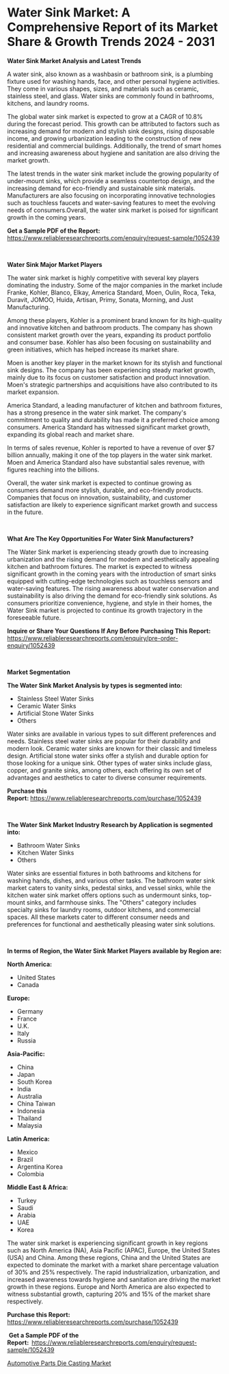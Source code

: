 <p><h1>Water Sink Market: A Comprehensive Report of its Market Share & Growth Trends 2024 - 2031</h1></p><p><strong>Water Sink Market Analysis and Latest Trends</strong></p>
<p><p>A water sink, also known as a washbasin or bathroom sink, is a plumbing fixture used for washing hands, face, and other personal hygiene activities. They come in various shapes, sizes, and materials such as ceramic, stainless steel, and glass. Water sinks are commonly found in bathrooms, kitchens, and laundry rooms.</p><p>The global water sink market is expected to grow at a CAGR of 10.8% during the forecast period. This growth can be attributed to factors such as increasing demand for modern and stylish sink designs, rising disposable income, and growing urbanization leading to the construction of new residential and commercial buildings. Additionally, the trend of smart homes and increasing awareness about hygiene and sanitation are also driving the market growth.</p><p>The latest trends in the water sink market include the growing popularity of under-mount sinks, which provide a seamless countertop design, and the increasing demand for eco-friendly and sustainable sink materials. Manufacturers are also focusing on incorporating innovative technologies such as touchless faucets and water-saving features to meet the evolving needs of consumers.Overall, the water sink market is poised for significant growth in the coming years.</p></p>
<p><strong>Get a Sample PDF of the Report:&nbsp;</strong> <a href="https://www.reliableresearchreports.com/enquiry/request-sample/1052439">https://www.reliableresearchreports.com/enquiry/request-sample/1052439</a></p>
<p>&nbsp;</p>
<p><strong>Water Sink Major Market Players</strong></p>
<p><p>The water sink market is highly competitive with several key players dominating the industry. Some of the major companies in the market include Franke, Kohler, Blanco, Elkay, America Standard, Moen, Oulin, Roca, Teka, Duravit, JOMOO, Huida, Artisan, Primy, Sonata, Morning, and Just Manufacturing.</p><p>Among these players, Kohler is a prominent brand known for its high-quality and innovative kitchen and bathroom products. The company has shown consistent market growth over the years, expanding its product portfolio and consumer base. Kohler has also been focusing on sustainability and green initiatives, which has helped increase its market share.</p><p>Moen is another key player in the market known for its stylish and functional sink designs. The company has been experiencing steady market growth, mainly due to its focus on customer satisfaction and product innovation. Moen's strategic partnerships and acquisitions have also contributed to its market expansion.</p><p>America Standard, a leading manufacturer of kitchen and bathroom fixtures, has a strong presence in the water sink market. The company's commitment to quality and durability has made it a preferred choice among consumers. America Standard has witnessed significant market growth, expanding its global reach and market share.</p><p>In terms of sales revenue, Kohler is reported to have a revenue of over $7 billion annually, making it one of the top players in the water sink market. Moen and America Standard also have substantial sales revenue, with figures reaching into the billions.</p><p>Overall, the water sink market is expected to continue growing as consumers demand more stylish, durable, and eco-friendly products. Companies that focus on innovation, sustainability, and customer satisfaction are likely to experience significant market growth and success in the future.</p></p>
<p>&nbsp;</p>
<p><strong>What Are The Key Opportunities For Water Sink Manufacturers?</strong></p>
<p><p>The Water Sink market is experiencing steady growth due to increasing urbanization and the rising demand for modern and aesthetically appealing kitchen and bathroom fixtures. The market is expected to witness significant growth in the coming years with the introduction of smart sinks equipped with cutting-edge technologies such as touchless sensors and water-saving features. The rising awareness about water conservation and sustainability is also driving the demand for eco-friendly sink solutions. As consumers prioritize convenience, hygiene, and style in their homes, the Water Sink market is projected to continue its growth trajectory in the foreseeable future.</p></p>
<p><strong>Inquire or Share Your Questions If Any Before Purchasing This Report:</strong> <a href="https://www.reliableresearchreports.com/enquiry/pre-order-enquiry/1052439">https://www.reliableresearchreports.com/enquiry/pre-order-enquiry/1052439</a></p>
<p>&nbsp;</p>
<p><strong>Market Segmentation</strong></p>
<p><strong>The Water Sink Market Analysis by types is segmented into:</strong></p>
<p><ul><li>Stainless Steel Water Sinks</li><li>Ceramic Water Sinks</li><li>Artificial Stone Water Sinks</li><li>Others</li></ul></p>
<p><p>Water sinks are available in various types to suit different preferences and needs. Stainless steel water sinks are popular for their durability and modern look. Ceramic water sinks are known for their classic and timeless design. Artificial stone water sinks offer a stylish and durable option for those looking for a unique sink. Other types of water sinks include glass, copper, and granite sinks, among others, each offering its own set of advantages and aesthetics to cater to diverse consumer requirements.</p></p>
<p><strong>Purchase this Report:&nbsp;</strong><a href="https://www.reliableresearchreports.com/purchase/1052439">https://www.reliableresearchreports.com/purchase/1052439</a></p>
<p>&nbsp;</p>
<p><strong>The Water Sink Market Industry Research by Application is segmented into:</strong></p>
<p><ul><li>Bathroom Water Sinks</li><li>Kitchen Water Sinks</li><li>Others</li></ul></p>
<p><p>Water sinks are essential fixtures in both bathrooms and kitchens for washing hands, dishes, and various other tasks. The bathroom water sink market caters to vanity sinks, pedestal sinks, and vessel sinks, while the kitchen water sink market offers options such as undermount sinks, top-mount sinks, and farmhouse sinks. The "Others" category includes specialty sinks for laundry rooms, outdoor kitchens, and commercial spaces. All these markets cater to different consumer needs and preferences for functional and aesthetically pleasing water sink solutions.</p></p>
<p>&nbsp;</p>
<p><strong>In terms of Region, the Water Sink Market Players available by Region are:</strong></p>
<p>
    <p> <strong> North America: </strong>
        <ul>
            <li>United States</li>
            <li>Canada</li>
        </ul>
        </p> 
    <p> <strong> Europe: </strong>
        <ul>
            <li>Germany</li>
            <li>France</li>
            <li>U.K.</li>
            <li>Italy</li>
            <li>Russia</li>
        </ul>
        </p> 
    <p> <strong> Asia-Pacific: </strong>
        <ul>
            <li>China</li>
            <li>Japan</li>
            <li>South Korea</li>
            <li>India</li>
            <li>Australia</li>
            <li>China Taiwan</li>
            <li>Indonesia</li>
            <li>Thailand</li>
            <li>Malaysia</li>
        </ul>
        </p> 
    <p> <strong> Latin America: </strong>
        <ul>
            <li>Mexico</li>
            <li>Brazil</li>
            <li>Argentina Korea</li>
            <li>Colombia</li>
        </ul>
        </p> 
    <p> <strong> Middle East & Africa: </strong>
        <ul>
            <li>Turkey</li>
            <li>Saudi</li>
            <li>Arabia</li>
            <li>UAE</li>
            <li>Korea</li>
        </ul>
    </p>
    </p>
<p><p>The water sink market is experiencing significant growth in key regions such as North America (NA), Asia Pacific (APAC), Europe, the United States (USA) and China. Among these regions, China and the United States are expected to dominate the market with a market share percentage valuation of 30% and 25% respectively. The rapid industrialization, urbanization, and increased awareness towards hygiene and sanitation are driving the market growth in these regions. Europe and North America are also expected to witness substantial growth, capturing 20% and 15% of the market share respectively.</p></p>
<p><strong>Purchase this Report: </strong><a href="https://www.reliableresearchreports.com/purchase/1052439">https://www.reliableresearchreports.com/purchase/1052439</a></p>
<p>&nbsp;<strong>Get a Sample PDF of the Report:&nbsp;&nbsp;</strong><a href="https://www.reliableresearchreports.com/enquiry/request-sample/1052439">https://www.reliableresearchreports.com/enquiry/request-sample/1052439</a></p>
<p><strong></strong></p>
<p><p><a href="https://fearless-okapi-6c8.notion.site/Automotive-Parts-Die-Casting-Market-with-the-goal-of-estimating-the-market-size-and-future-growth-po-c466c5b6198746a8a66b3e98c7f3f765">Automotive Parts Die Casting Market</a></p></p>